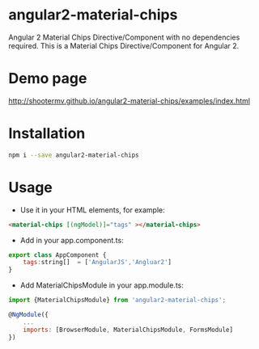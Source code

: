 # angular2-material-chips
Angular 2 Material Chips Directive/Component with no dependencies required.
This is a Material Chips  Directive/Component for Angular 2.

# Demo page
http://shootermv.github.io/angular2-material-chips/examples/index.html

# Installation
```bash
npm i --save angular2-material-chips
```

# Usage
* Use it in your HTML elements, for example:
```html
<material-chips [(ngModel)]="tags" ></material-chips>
```

* Add in your app.component.ts:
```javascript
export class AppComponent {
    tags:string[]  = ['AngularJS','Angluar2']
}

```

* Add MaterialChipsModule in your app.module.ts:
```javascript
import {MaterialChipsModule} from 'angular2-material-chips';

@NgModule({
    ...
    imports: [BrowserModule, MaterialChipsModule, FormsModule]
})

```